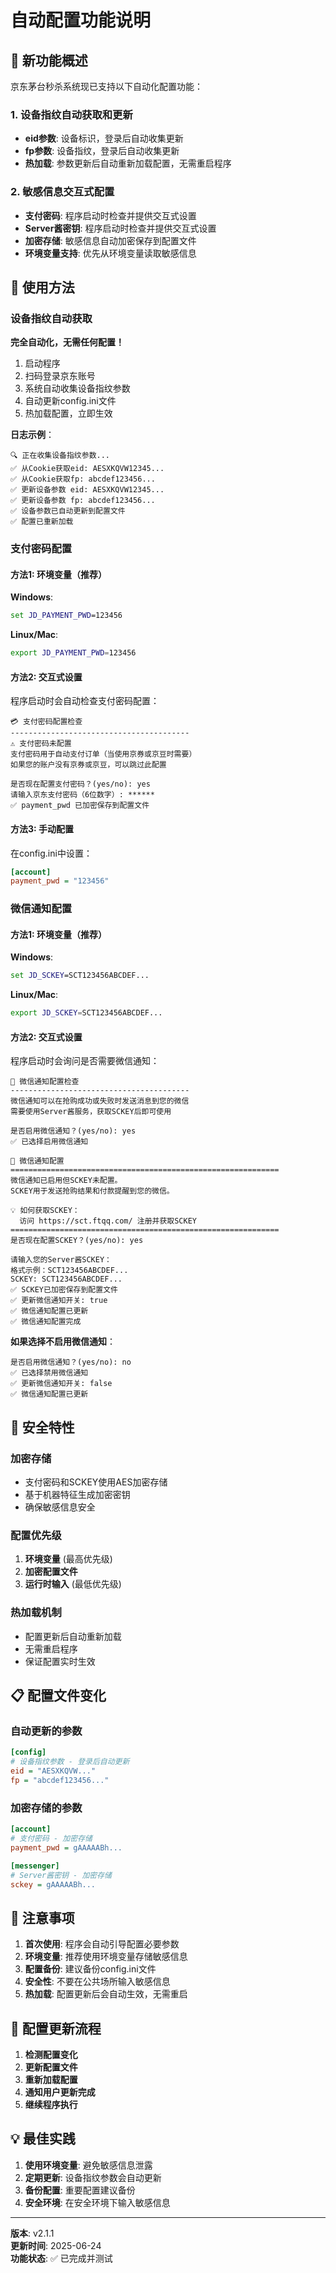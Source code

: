 # 自动配置功能说明

## 🚀 新功能概述

京东茅台秒杀系统现已支持以下自动化配置功能：

### 1. 设备指纹自动获取和更新
- **eid参数**: 设备标识，登录后自动收集更新
- **fp参数**: 设备指纹，登录后自动收集更新
- **热加载**: 参数更新后自动重新加载配置，无需重启程序

### 2. 敏感信息交互式配置
- **支付密码**: 程序启动时检查并提供交互式设置
- **Server酱密钥**: 程序启动时检查并提供交互式设置
- **加密存储**: 敏感信息自动加密保存到配置文件
- **环境变量支持**: 优先从环境变量读取敏感信息

## 🔧 使用方法

### 设备指纹自动获取

**完全自动化，无需任何配置！**

1. 启动程序
2. 扫码登录京东账号
3. 系统自动收集设备指纹参数
4. 自动更新config.ini文件
5. 热加载配置，立即生效

**日志示例**：
```
🔍 正在收集设备指纹参数...
✅ 从Cookie获取eid: AESXKQVW12345...
✅ 从Cookie获取fp: abcdef123456...
✅ 更新设备参数 eid: AESXKQVW12345...
✅ 更新设备参数 fp: abcdef123456...
✅ 设备参数已自动更新到配置文件
✅ 配置已重新加载
```

### 支付密码配置

#### 方法1: 环境变量（推荐）

**Windows**:
```cmd
set JD_PAYMENT_PWD=123456
```

**Linux/Mac**:
```bash
export JD_PAYMENT_PWD=123456
```

#### 方法2: 交互式设置

程序启动时会自动检查支付密码配置：

```
💳 支付密码配置检查
----------------------------------------
⚠️ 支付密码未配置
支付密码用于自动支付订单（当使用京券或京豆时需要）
如果您的账户没有京券或京豆，可以跳过此配置

是否现在配置支付密码？(yes/no): yes
请输入京东支付密码（6位数字）: ******
✅ payment_pwd 已加密保存到配置文件
```

#### 方法3: 手动配置

在config.ini中设置：
```ini
[account]
payment_pwd = "123456"
```

### 微信通知配置

#### 方法1: 环境变量（推荐）

**Windows**:
```cmd
set JD_SCKEY=SCT123456ABCDEF...
```

**Linux/Mac**:
```bash
export JD_SCKEY=SCT123456ABCDEF...
```

#### 方法2: 交互式设置

程序启动时会询问是否需要微信通知：

```
📱 微信通知配置检查
----------------------------------------
微信通知可以在抢购成功或失败时发送消息到您的微信
需要使用Server酱服务，获取SCKEY后即可使用

是否启用微信通知？(yes/no): yes
✅ 已选择启用微信通知

🔔 微信通知配置
============================================================
微信通知已启用但SCKEY未配置。
SCKEY用于发送抢购结果和付款提醒到您的微信。

💡 如何获取SCKEY：
  访问 https://sct.ftqq.com/ 注册并获取SCKEY
============================================================
是否现在配置SCKEY？(yes/no): yes

请输入您的Server酱SCKEY：
格式示例：SCT123456ABCDEF...
SCKEY: SCT123456ABCDEF...
✅ SCKEY已加密保存到配置文件
✅ 更新微信通知开关: true
✅ 微信通知配置已更新
✅ 微信通知配置完成
```

**如果选择不启用微信通知**：
```
是否启用微信通知？(yes/no): no
✅ 已选择禁用微信通知
✅ 更新微信通知开关: false
✅ 微信通知配置已更新
```

## 🔐 安全特性

### 加密存储
- 支付密码和SCKEY使用AES加密存储
- 基于机器特征生成加密密钥
- 确保敏感信息安全

### 配置优先级
1. **环境变量** (最高优先级)
2. **加密配置文件**
3. **运行时输入** (最低优先级)

### 热加载机制
- 配置更新后自动重新加载
- 无需重启程序
- 保证配置实时生效

## 📋 配置文件变化

### 自动更新的参数
```ini
[config]
# 设备指纹参数 - 登录后自动更新
eid = "AESXKQVW..."
fp = "abcdef123456..."
```

### 加密存储的参数
```ini
[account]
# 支付密码 - 加密存储
payment_pwd = gAAAAABh...

[messenger]
# Server酱密钥 - 加密存储
sckey = gAAAAABh...
```

## 🚨 注意事项

1. **首次使用**: 程序会自动引导配置必要参数
2. **环境变量**: 推荐使用环境变量存储敏感信息
3. **配置备份**: 建议备份config.ini文件
4. **安全性**: 不要在公共场所输入敏感信息
5. **热加载**: 配置更新后会自动生效，无需重启

## 🔄 配置更新流程

1. **检测配置变化**
2. **更新配置文件**
3. **重新加载配置**
4. **通知用户更新完成**
5. **继续程序执行**

## 💡 最佳实践

1. **使用环境变量**: 避免敏感信息泄露
2. **定期更新**: 设备指纹参数会自动更新
3. **备份配置**: 重要配置建议备份
4. **安全环境**: 在安全环境下输入敏感信息

---

**版本**: v2.1.1  
**更新时间**: 2025-06-24  
**功能状态**: ✅ 已完成并测试
